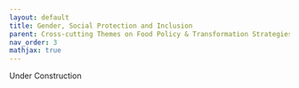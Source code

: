 ```yaml
---
layout: default
title: Gender, Social Protection and Inclusion
parent: Cross-cutting Themes on Food Policy & Transformation Strategies
nav_order: 3
mathjax: true
---
```


Under Construction
